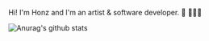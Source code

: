 Hi! I'm Honz and I'm an artist & software developer. 🎨 👩🏼‍💻

![Anurag's github stats](https://github-readme-stats.vercel.app/api?username=honzlavender)

